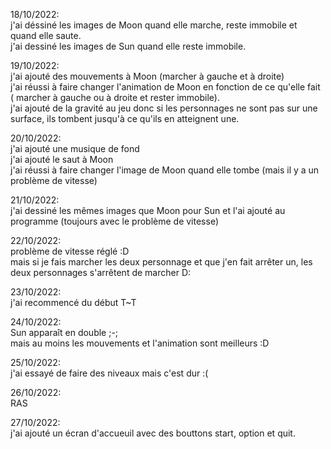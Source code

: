 18/10/2022:  
j'ai déssiné les images de Moon quand elle marche, reste immobile et quand elle saute.  
j'ai dessiné les images de Sun quand elle reste immobile.  

19/10/2022:  
j'ai ajouté des mouvements à Moon (marcher à gauche et à droite)  
j'ai réussi à faire changer l'animation de Moon en fonction de ce qu'elle fait ( marcher à gauche ou à droite et rester immobile).  
j'ai ajouté de la gravité au jeu donc si les personnages ne sont pas sur une surface, ils tombent jusqu'à ce qu'ils en atteignent une.  

20/10/2022:  
j'ai ajouté une musique de fond  
j'ai ajouté le saut à Moon  
j'ai réussi à faire changer l'image de Moon quand elle tombe (mais il y a un problème de vitesse)  

21/10/2022:  
j'ai dessiné les mêmes images que Moon pour Sun et l'ai ajouté au programme (toujours avec le problème de vitesse)  

22/10/2022:  
problème de vitesse réglé :D  
mais si je fais marcher les deux personnage et que j'en fait arrêter un, les deux personnages s'arrêtent de marcher D:

23/10/2022:  
j'ai recommencé du début T~T  

24/10/2022:  
Sun apparaît en double ;-;  
mais au moins les mouvements et l'animation sont meilleurs :D  

25/10/2022:  
j'ai essayé de faire des niveaux mais c'est dur :(  

26/10/2022:  
RAS  

27/10/2022:  
j'ai ajouté un écran d'accueuil avec des bouttons start, option et quit.  
